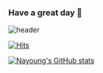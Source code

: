 ### Have a great day 👋
![header](https://capsule-render.vercel.app/api?type=shark&color=auto&height=300&section=header&text=Nayoung%20Lim&fontSize=90&)

[![Hits](https://hits.seeyoufarm.com/api/count/incr/badge.svg?url=https%3A%2F%2Fgithub.com%2Flny612%2Fhit-counter&count_bg=%23E76399&title_bg=%23FFCACA&icon=github.svg&icon_color=%23686565&title=hits&edge_flat=false)](https://hits.seeyoufarm.com)

[![Nayoung's GitHub stats](https://github-readme-stats.vercel.app/api?username=lny612&show_icons=true&theme=solarized-light)](https://github.com/lny612/github-readme-stats)

